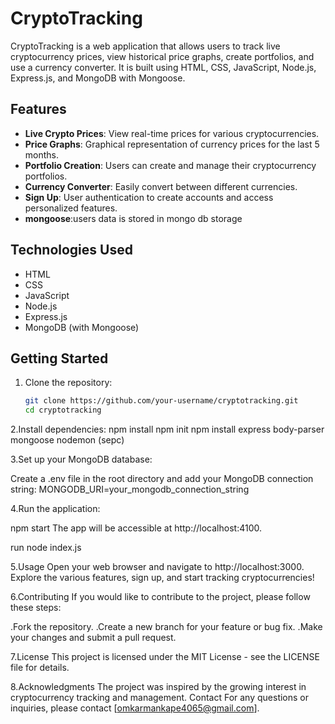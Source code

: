 # CryptoTracking

CryptoTracking is a web application that allows users to track live cryptocurrency prices,
view historical price graphs, create portfolios, and use a currency converter. 
It is built using HTML, CSS, JavaScript, Node.js, Express.js, and MongoDB with Mongoose.

## Features

- **Live Crypto Prices**: View real-time prices for various cryptocurrencies.
- **Price Graphs**: Graphical representation of currency prices for the last 5 months.
- **Portfolio Creation**: Users can create and manage their cryptocurrency portfolios.
- **Currency Converter**: Easily convert between different currencies.
- **Sign Up**: User authentication to create accounts and access personalized features.
- **mongoose**:users data is stored in mongo db storage 

## Technologies Used

- HTML
- CSS
- JavaScript
- Node.js
- Express.js
- MongoDB (with Mongoose)

## Getting Started

1. Clone the repository:

   ```bash
   git clone https://github.com/your-username/cryptotracking.git
   cd cryptotracking
2.Install dependencies:
npm install
npm init
npm install express body-parser mongoose nodemon (sepc)

3.Set up your MongoDB database:

Create a .env file in the root directory and add your MongoDB connection string:
MONGODB_URI=your_mongodb_connection_string

4.Run the application:

npm start
The app will be accessible at http://localhost:4100.

run node index.js 

5.Usage
Open your web browser and navigate to http://localhost:3000.
Explore the various features, sign up, and start tracking cryptocurrencies!

6.Contributing
If you would like to contribute to the project, please follow these steps:

  .Fork the repository.
  .Create a new branch for your feature or bug fix.
  .Make your changes and submit a pull request.

7.License
This project is licensed under the MIT License - see the LICENSE file for details.

8.Acknowledgments
The project was inspired by the growing interest in cryptocurrency tracking and management.
Contact
For any questions or inquiries, please contact [omkarmankape4065@gmail.com].


